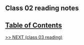 ## Class 02 reading notes

## [Table of Contents](https://wondwosentsige.github.io/code-201-reading-notes/Home)



























[>> NEXT (class 03 reading)](https://wondwosentsige.github.io/code-201-reading-notes/class-03)


